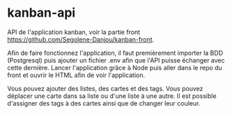 # kanban-api
API de l'application kanban, voir la partie front https://github.com/Segolene-Danjou/kanban-front.

Afin de faire fonctionnez l'application, il faut premièrement importer la BDD (Postgresql) puis ajouter un fichier .env afin que l'API puisse échanger avec cette dernière.
Lancer l'application grâce à Node puis aller dans le repo du front et ouvrir le HTML afin de voir l'application.

Vous pouvez ajouter des listes, des cartes et des tags.
Vous pouvez déplacer une carte dans sa liste ou d'une liste à une autre.
Il est possible d'assigner des tags à des cartes ainsi que de changer leur couleur.
